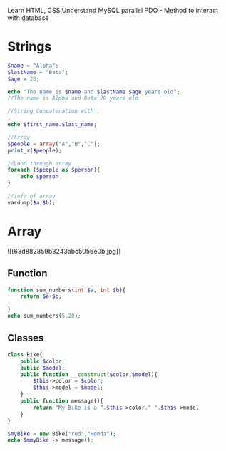 Learn HTML, CSS
Understand MySQL parallel
PDO - Method to interact with database

# Strings
```php
$name = "Alpha";
$lastName = "Beta";
$age = 20;

echo "The name is $name and $lastName $age years old";
//The name is Alpha and Beta 20 years old

//String Concatenation with .
.
echo $first_name.$last_name;
```

```php
//Array
$people = array("A","B","C");
print_r($people);

//Loop through array
foreach ($people as $person){
	echo $person
}

//info of array
vardump($a,$b);
```

# Array
![[63d882859b3243abc5056e0b.jpg]]
## Function
```php
function sum_numbers(int $a, int $b){
	return $a+$b;

}
echo sum_numbers(5,20);
```

## Classes
```php
class Bike{
	public $color;
	public $model;
	public function __construct($color,$model){
		$this->color = $color;
		$this->model = $model;
	}
	public function message(){
		return "My Bike is a ".$this->color." ".$this->model
	}
}

$myBike = new Bike("red","Honda");
echo $mmyBike -> message();

```